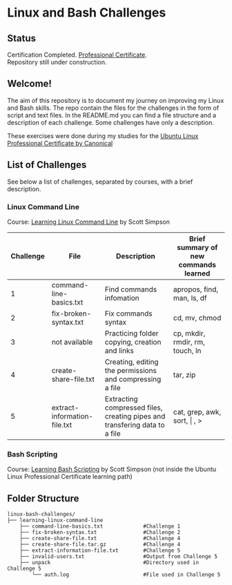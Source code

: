 # Linux and Bash Challenges

## Status  

Certification Completed. [Professional Certificate][url_final_certificate].  
Repository still under construction.

## Welcome!

The aim of this repository is to document my journey on improving my Linux and Bash skills. The repo contain the files for the challenges in the form of script and text files. In the README.md you can find a file structure and a description of each challenge. Some challenges have only a description.

These exercises were done during my studies for the [Ubuntu Linux Professional Certificate by Canonical][url_certificate]

## List of Challenges

See below a list of challenges, separated by courses, with a brief description.

### Linux Command Line
Course: [Learning Linux Command Line][url_cli] by Scott Simpson

|Challenge | File                        | Description                                                                | Brief summary of new commands learned |
|----------|-----------------------------|----------------------------------------------------------------------------|---------------------------------------|
|1         |command-line-basics.txt      |Find commands infomation                                                    |apropos, find, man, ls, df             |
|2         |fix-broken-syntax.txt        |Fix commands syntax                                                         |cd, mv, chmod                          |
|3         |not available                |Practicing folder copying, creation and links                               |cp, mkdir, rmdir, rm, touch, ln        |
|4         |create-share-file.txt        |Creating, editing the permissions and compressing a file                    |tar, zip                               | 
|5         |extract-information-file.txt |Extracting compressed files, creating pipes and transfering data to a file  |cat, grep, awk, sort, \| , \>          |

### Bash Scripting
Course: [Learning Bash Scripting][url_bash] by Scott Simpson (not inside the Ubuntu Linux Professional Certificate learning path)

## Folder Structure

```plaintext
linux-bash-challenges/
├── learning-linux-command-line
    ├── command-line-basics.txt             #Challenge 1
    ├── fix-broken-syntax.txt               #Challenge 2
    ├── create-share-file.txt               #Challenge 4
    ├── create-share-file.tar.gz            #Challenge 4
    ├── extract-information-file.txt        #Challenge 5
    ├── invalid-users.txt                   #Output from Challenge 5
    ├── unpack                              #Directory used in Challenge 5
        └── auth.log                        #File used in Challenge 5
```

[url_certificate]:https://www.linkedin.com/learning/paths/ubuntu-linux-professional-certificate-by-canonical
[url_cli]:https://www.linkedin.com/learning/learning-linux-command-line-14447912
[url_final_certificate]:https://www.linkedin.com/learning/certificates/2dbdffeef22b53cdb2dad04393b86435c347baff33ca0280358b604a084508c4?trk=share_certificate
[url_bash]:https://www.linkedin.com/learning/learning-bash-scripting-26210777